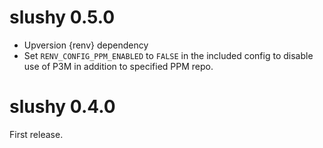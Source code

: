 # slushy 0.5.0

- Upversion {renv} dependency
- Set `RENV_CONFIG_PPM_ENABLED` to `FALSE` in the included config to disable use of P3M in addition to specified PPM repo.

# slushy 0.4.0

First release. 